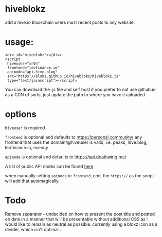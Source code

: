 # hiveblokz
add a hive.io blockchain users most recent posts to any website.

# usage:
```
<div id="hiveblokz"></div>
<script
 hiveuser="sn0n" 
 frontend="leofinance.io" 
 apinode="api.hive.blog" 
 src="https://blokz.github.io/hiveblokz/hiveblokz.js" 
 type="text/javascript"></script>
```

You can download the .js file and self host if you prefer to not use github.io as a CDN of sorts, just update the path to where you have it uploaded.

# options
`hiveuser` is required

`frontend` is optional and defaults to https://personal.community/
any frontend that uses the domain/@hiveuser is valid, i.e. peakd, hive.blog, leofinance.io, ecency

`apinode` is optional and defaults to https://api.deathwing.me/

A list of public API nodes can be found [here](https://developers.hive.io/quickstart/hive_full_nodes.html)




when manually setting `apinode` or `frontend`, omit the `https://` as the script will add that automagically.
 
# Todo 
Remove separator - undecided on how to present the post title and posted on date in a manner that will be presentable without additional CSS as I would like to remain as neutral as possible. currently using a blokz icon as a divider, which isn't optimal.. 
